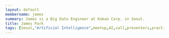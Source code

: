 ```yaml
---
layout: default
membername: james
summary: James is a Big Data Engineer at Kakao Corp. in Seoul.
title: James Park
tags: [Seoul,"Artificial Intelligence",meetup,AI,call,presenters,practioners,"Machine Learning",Korea,Gangnam,James,Park,"James Park"]
---
```


